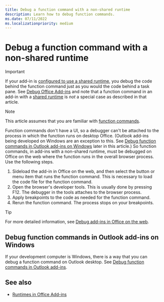 ```yaml
---
title: Debug a function command with a non-shared runtime
description: Learn how to debug function commands.
ms.date: 07/11/2022
ms.localizationpriority: medium
---
```


# Debug a function command with a non-shared runtime

> [!IMPORTANT]
> If your add-in is [configured to use a shared runtime](../develop/configure-your-add-in-to-use-a-shared-runtime.md), you debug the code behind the function command just as you would the code behind a task pane. See [Debug Office Add-ins](debug-add-ins-overview.md) and note that a function command in an add-in with a [shared runtime](runtimes.md#shared-runtime) is *not* a special case as described in that article. 

> [!NOTE]
> This article assumes that you are familiar with [function commands](../design/add-in-commands.md#types-of-add-in-commands).

Function commands don't have a UI, so a debugger can't be attached to the process in which the function runs on desktop Office. (Outlook add-ins being developed on Windows are an exception to this. See [Debug function commands in Outlook add-ins on Windows](#debug-function-commands-in-outlook-add-ins-on-windows) later in this article.) So function commands, in add-ins with a non-shared runtime, must be debugged on Office on the web where the function runs in the overall browser process. Use the following steps.

1. Sideload the add-in in Office on the web, and then select the button or menu item that runs the function command. This is necessary to load the code file for the function command. 
1. Open the browser's developer tools. This is usually done by pressing F12. The debugger in the tools attaches to the browser process.
1. Apply breakpoints to the code as needed for the function command.
1. Rerun the function command. The process stops on your breakpoints. 

> [!TIP]
> For more detailed information, see [Debug add-ins in Office on the web](debug-add-ins-in-office-online.md).

## Debug function commands in Outlook add-ins on Windows

If your development computer is Windows, there is a way that you can debug a function command on Outlook desktop. See [Debug function commands in Outlook add-ins](../outlook/debug-ui-less.md).

## See also

- [Runtimes in Office Add-ins](runtimes.md)

